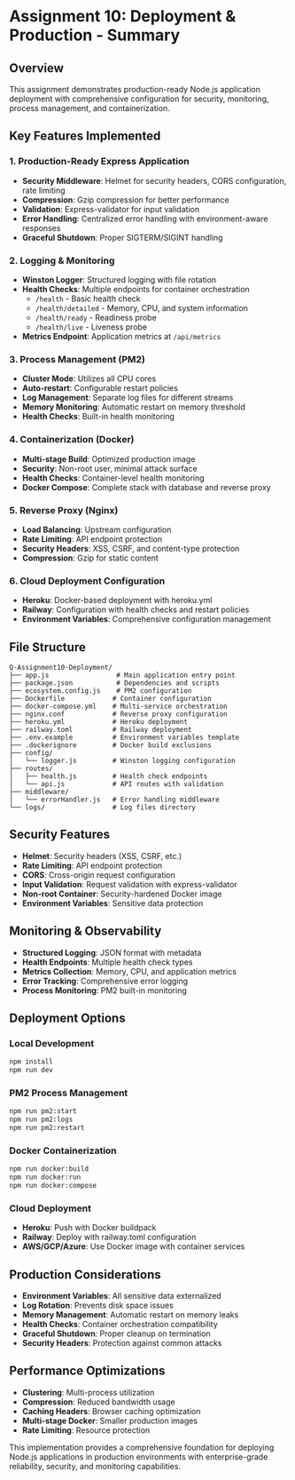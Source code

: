 # Assignment 10: Deployment & Production - Summary

## Overview
This assignment demonstrates production-ready Node.js application deployment with comprehensive configuration for security, monitoring, process management, and containerization.

## Key Features Implemented

### 1. Production-Ready Express Application
- **Security Middleware**: Helmet for security headers, CORS configuration, rate limiting
- **Compression**: Gzip compression for better performance
- **Validation**: Express-validator for input validation
- **Error Handling**: Centralized error handling with environment-aware responses
- **Graceful Shutdown**: Proper SIGTERM/SIGINT handling

### 2. Logging & Monitoring
- **Winston Logger**: Structured logging with file rotation
- **Health Checks**: Multiple endpoints for container orchestration
  - `/health` - Basic health check
  - `/health/detailed` - Memory, CPU, and system information
  - `/health/ready` - Readiness probe
  - `/health/live` - Liveness probe
- **Metrics Endpoint**: Application metrics at `/api/metrics`

### 3. Process Management (PM2)
- **Cluster Mode**: Utilizes all CPU cores
- **Auto-restart**: Configurable restart policies
- **Log Management**: Separate log files for different streams
- **Memory Monitoring**: Automatic restart on memory threshold
- **Health Checks**: Built-in health monitoring

### 4. Containerization (Docker)
- **Multi-stage Build**: Optimized production image
- **Security**: Non-root user, minimal attack surface
- **Health Checks**: Container-level health monitoring
- **Docker Compose**: Complete stack with database and reverse proxy

### 5. Reverse Proxy (Nginx)
- **Load Balancing**: Upstream configuration
- **Rate Limiting**: API endpoint protection
- **Security Headers**: XSS, CSRF, and content-type protection
- **Compression**: Gzip for static content

### 6. Cloud Deployment Configuration
- **Heroku**: Docker-based deployment with heroku.yml
- **Railway**: Configuration with health checks and restart policies
- **Environment Variables**: Comprehensive configuration management

## File Structure
```
Q-Assignment10-Deployment/
├── app.js                 # Main application entry point
├── package.json           # Dependencies and scripts
├── ecosystem.config.js    # PM2 configuration
├── Dockerfile            # Container configuration
├── docker-compose.yml    # Multi-service orchestration
├── nginx.conf            # Reverse proxy configuration
├── heroku.yml            # Heroku deployment
├── railway.toml          # Railway deployment
├── .env.example          # Environment variables template
├── .dockerignore         # Docker build exclusions
├── config/
│   └── logger.js         # Winston logging configuration
├── routes/
│   ├── health.js         # Health check endpoints
│   └── api.js            # API routes with validation
├── middleware/
│   └── errorHandler.js   # Error handling middleware
└── logs/                 # Log files directory
```

## Security Features
- **Helmet**: Security headers (XSS, CSRF, etc.)
- **Rate Limiting**: API endpoint protection
- **CORS**: Cross-origin request configuration
- **Input Validation**: Request validation with express-validator
- **Non-root Container**: Security-hardened Docker image
- **Environment Variables**: Sensitive data protection

## Monitoring & Observability
- **Structured Logging**: JSON format with metadata
- **Health Endpoints**: Multiple health check types
- **Metrics Collection**: Memory, CPU, and application metrics
- **Error Tracking**: Comprehensive error logging
- **Process Monitoring**: PM2 built-in monitoring

## Deployment Options

### Local Development
```bash
npm install
npm run dev
```

### PM2 Process Management
```bash
npm run pm2:start
npm run pm2:logs
npm run pm2:restart
```

### Docker Containerization
```bash
npm run docker:build
npm run docker:run
npm run docker:compose
```

### Cloud Deployment
- **Heroku**: Push with Docker buildpack
- **Railway**: Deploy with railway.toml configuration
- **AWS/GCP/Azure**: Use Docker image with container services

## Production Considerations
- **Environment Variables**: All sensitive data externalized
- **Log Rotation**: Prevents disk space issues
- **Memory Management**: Automatic restart on memory leaks
- **Health Checks**: Container orchestration compatibility
- **Graceful Shutdown**: Proper cleanup on termination
- **Security Headers**: Protection against common attacks

## Performance Optimizations
- **Clustering**: Multi-process utilization
- **Compression**: Reduced bandwidth usage
- **Caching Headers**: Browser caching optimization
- **Multi-stage Docker**: Smaller production images
- **Rate Limiting**: Resource protection

This implementation provides a comprehensive foundation for deploying Node.js applications in production environments with enterprise-grade reliability, security, and monitoring capabilities.